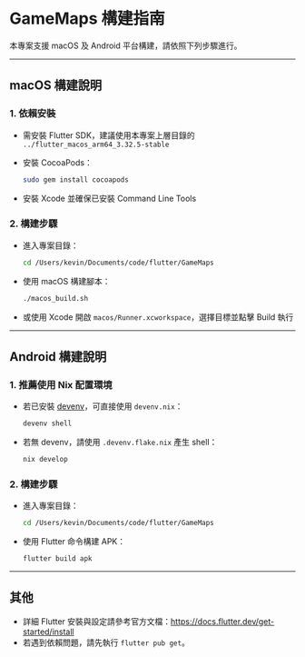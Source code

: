 # GameMaps 構建指南

本專案支援 macOS 及 Android 平台構建，請依照下列步驟進行。

---

## macOS 構建說明

### 1. 依賴安裝

- 需安裝 Flutter SDK，建議使用本專案上層目錄的 `../flutter_macos_arm64_3.32.5-stable`
- 安裝 CocoaPods：

  ```sh
  sudo gem install cocoapods
  ```

- 安裝 Xcode 並確保已安裝 Command Line Tools

### 2. 構建步驟

- 進入專案目錄：

  ```sh
  cd /Users/kevin/Documents/code/flutter/GameMaps
  ```

- 使用 macOS 構建腳本：

  ```sh
  ./macos_build.sh
  ```

- 或使用 Xcode 開啟 `macos/Runner.xcworkspace`，選擇目標並點擊 Build 執行

---

## Android 構建說明

### 1. 推薦使用 Nix 配置環境

- 若已安裝 [devenv](https://devenv.sh/)，可直接使用 `devenv.nix`：

  ```sh
  devenv shell
  ```

- 若無 devenv，請使用 `.devenv.flake.nix` 產生 shell：

  ```sh
  nix develop
  ```

### 2. 構建步驟

- 進入專案目錄：

  ```sh
  cd /Users/kevin/Documents/code/flutter/GameMaps
  ```

- 使用 Flutter 命令構建 APK：

  ```sh
  flutter build apk
  ```

---

## 其他

- 詳細 Flutter 安裝與設定請參考官方文檔：<https://docs.flutter.dev/get-started/install>
- 若遇到依賴問題，請先執行 `flutter pub get`。
